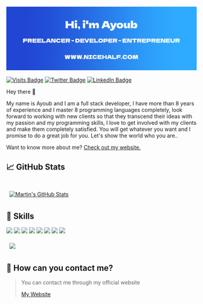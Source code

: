 [![Ayoub's GitHub Banner](./assets/banner.png)](https://nicehalf.com)

[![Visits Badge](https://api.visitorbadge.io/api/visitors?path=bablilayoub&countColor=%232ccce4&style=flat)](https://nicehalf.com)
[![Twitter Badge](https://img.shields.io/badge/Twitter-Profile-informational?style=flat&logo=twitter&logoColor=white&color=1CA2F1)](https://twitter.com/bablilayoub)
[![LinkedIn Badge](https://img.shields.io/badge/LinkedIn-Profile-informational?style=flat&logo=linkedin&logoColor=white&color=0D76A8)](https://www.linkedin.com/in/bablilayoub/)


Hey there 👋

My name is Ayoub and I am a full stack developer, I have more than 8 years of experience and I master 8 programming languages ​​completely, look forward to working with new clients so that they transcend their ideas with my passion and my programming skills, I love to get involved with my clients and make them completely satisfied. You will get whatever you want and I promise to do a great job for you. Let's show the world who you are..

Want to know more about me? [Check out my website.](https://nicehalf.com)

## &#x1f4c8; GitHub Stats

<br>

<a href="https://github.com/bablilayoub">
  <img align="center" style="margin:0.5rem" src="https://github-readme-stats.vercel.app/api?username=bablilayoub&show_icons=true" alt="Martin's GitHub Stats" />
</a>

<br>

## 💼 Skills
![](https://img.shields.io/badge/language-Php-informational?style=for-the-badge&logo=php&logoColor=white&color=1950f7)
![](https://img.shields.io/badge/language-Javascript-informational?style=for-the-badge&logo=javascript&logoColor=white&color=f7df1e)
![](https://img.shields.io/badge/language-C%23-informational?style=for-the-badge&logo=csharp&logoColor=white&color=256D7B)
![](https://img.shields.io/badge/language-Java-informational?style=for-the-badge&logo=java&logoColor=white&color=5474FD)
![](https://img.shields.io/badge/language-HTML-informational?style=for-the-badge&logo=html5&logoColor=white&color=EDF1ED)
![](https://img.shields.io/badge/language-CSS-informational?style=for-the-badge&logo=css3&logoColor=white&color=B73F07)
![](https://img.shields.io/badge/language-Json-informational?style=for-the-badge&logo=json&logoColor=white&color=B6CDD7)
![](https://img.shields.io/badge/language-MySQL-informational?style=for-the-badge&logo=mysql&logoColor=white&color=472B9E)


<a href="https://github.com/bablilayoub">
  <img align="center" style="margin:0.5rem" src="https://github-readme-stats.vercel.app/api/top-langs/?username=bablilayoub" />
</a>


## 📣 How can you contact me?

> You can contact me through my official website
>
> [My Website](https://nicehalf.com)<br>
